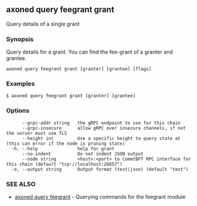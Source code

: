 ## axoned query feegrant grant

Query details of a single grant

### Synopsis

Query details for a grant. You can find the fee-grant of a granter and grantee.

```
axoned query feegrant grant [granter] [grantee] [flags]
```

### Examples

```
$ axoned query feegrant grant [granter] [grantee]
```

### Options

```
      --grpc-addr string   the gRPC endpoint to use for this chain
      --grpc-insecure      allow gRPC over insecure channels, if not the server must use TLS
      --height int         Use a specific height to query state at (this can error if the node is pruning state)
  -h, --help               help for grant
      --no-indent          Do not indent JSON output
      --node string        <host>:<port> to CometBFT RPC interface for this chain (default "tcp://localhost:26657")
  -o, --output string      Output format (text|json) (default "text")
```

### SEE ALSO

* [axoned query feegrant](axoned_query_feegrant.md)	 - Querying commands for the feegrant module
